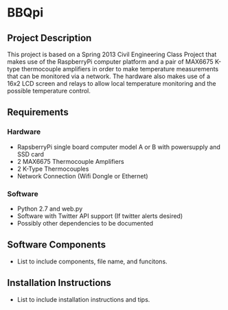 # BBQpi

## Project Description  
  This project is based on a Spring 2013 Civil Engineering Class Project that makes use of the RaspberryPi computer platform
and a pair of MAX6675 K-type thermocouple amplifiers in order to make temperature measurements that can be monitored via a network.  The hardware also makes use of a 16x2 LCD screen and relays to allow local temperature monitoring and the possible temperature control.  

## Requirements
### Hardware
* RapsberryPi single board computer model A or B with powersupply and SSD card
* 2 MAX6675 Thermocouple Amplifiers
* 2 K-Type Thermocouples
* Network Connection (Wifi Dongle or Ethernet)

### Software
* Python 2.7 and web.py
* Software with Twitter API support (If twitter alerts desired)
* Possibly other dependencies to be documented

## Software Components
* List to include components, file name, and funcitons.

## Installation Instructions
* List to include installation instructions and tips.


